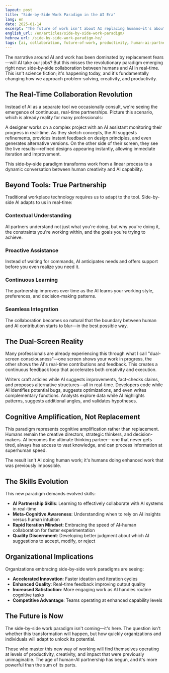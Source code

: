```yaml
---
layout: post
title: "Side-by-Side Work Paradigm in the AI Era"
lang: en
date: 2025-01-14
excerpt: "The future of work isn't about AI replacing humans—it's about humans and AI working side-by-side in real-time collaboration."
english_url: /en/articles/side-by-side-work-paradigm/
hebrew_url: /side-by-side-work-paradigm-he/
tags: [ai, collaboration, future-of-work, productivity, human-ai-partnership]
---
```


The narrative around AI and work has been dominated by replacement fears—will AI take our jobs? But this misses the revolutionary paradigm emerging right now: side-by-side collaboration between humans and AI in real-time. This isn't science fiction; it's happening today, and it's fundamentally changing how we approach problem-solving, creativity, and productivity.

## The Real-Time Collaboration Revolution

Instead of AI as a separate tool we occasionally consult, we're seeing the emergence of continuous, real-time partnerships. Picture this scenario, which is already reality for many professionals:

A designer works on a complex project with an AI assistant monitoring their progress in real-time. As they sketch concepts, the AI suggests refinements, provides instant feedback on design principles, and even generates alternative versions. On the other side of their screen, they see the live results—refined designs appearing instantly, allowing immediate iteration and improvement.

This side-by-side paradigm transforms work from a linear process to a dynamic conversation between human creativity and AI capability.

## Beyond Tools: True Partnership

Traditional workplace technology requires us to adapt to the tool. Side-by-side AI adapts to us in real-time:

### Contextual Understanding
AI partners understand not just what you're doing, but why you're doing it, the constraints you're working within, and the goals you're trying to achieve.

### Proactive Assistance
Instead of waiting for commands, AI anticipates needs and offers support before you even realize you need it.

### Continuous Learning
The partnership improves over time as the AI learns your working style, preferences, and decision-making patterns.

### Seamless Integration
The collaboration becomes so natural that the boundary between human and AI contribution starts to blur—in the best possible way.

## The Dual-Screen Reality

Many professionals are already experiencing this through what I call "dual-screen consciousness"—one screen shows your work in progress, the other shows the AI's real-time contributions and feedback. This creates a continuous feedback loop that accelerates both creativity and execution.

Writers craft articles while AI suggests improvements, fact-checks claims, and proposes alternative structures—all in real-time. Developers code while AI identifies potential bugs, suggests optimizations, and even writes complementary functions. Analysts explore data while AI highlights patterns, suggests additional angles, and validates hypotheses.

## Cognitive Amplification, Not Replacement

This paradigm represents cognitive amplification rather than replacement. Humans remain the creative directors, strategic thinkers, and decision-makers. AI becomes the ultimate thinking partner—one that never gets tired, always has access to vast knowledge, and can process information at superhuman speed.

The result isn't AI doing human work; it's humans doing enhanced work that was previously impossible.

## The Skills Evolution

This new paradigm demands evolved skills:

- **AI Partnership Skills**: Learning to effectively collaborate with AI systems in real-time
- **Meta-Cognitive Awareness**: Understanding when to rely on AI insights versus human intuition
- **Rapid Iteration Mindset**: Embracing the speed of AI-human collaboration for faster experimentation
- **Quality Discernment**: Developing better judgment about which AI suggestions to accept, modify, or reject

## Organizational Implications

Organizations embracing side-by-side work paradigms are seeing:

- **Accelerated Innovation**: Faster ideation and iteration cycles
- **Enhanced Quality**: Real-time feedback improving output quality
- **Increased Satisfaction**: More engaging work as AI handles routine cognitive tasks
- **Competitive Advantage**: Teams operating at enhanced capability levels

## The Future is Now

The side-by-side work paradigm isn't coming—it's here. The question isn't whether this transformation will happen, but how quickly organizations and individuals will adapt to unlock its potential.

Those who master this new way of working will find themselves operating at levels of productivity, creativity, and impact that were previously unimaginable. The age of human-AI partnership has begun, and it's more powerful than the sum of its parts.